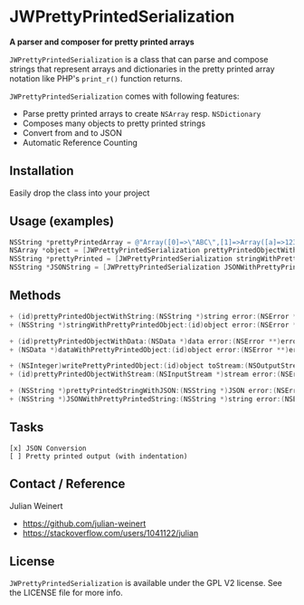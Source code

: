 JWPrettyPrintedSerialization
============================

**A parser and composer for pretty printed arrays**

`JWPrettyPrintedSerialization` is a class that can parse and compose strings that represent arrays and dictionaries in the pretty printed array notation like PHP's `print_r()` function returns.

`JWPrettyPrintedSerialization` comes with following features:

- Parse pretty printed arrays to create `NSArray` resp. `NSDictionary`
- Composes many objects to pretty printed strings
- Convert from and to JSON
- Automatic Reference Counting

## Installation

Easily drop the class into your project

## Usage (examples)

``` objective-c
NSString *prettyPrintedArray = @"Array([0]=>\"ABC\",[1]=>Array([a]=>123,[b]=>\"XYZ\"))";
NSArray *object = [JWPrettyPrintedSerialization prettyPrintedObjectWithString:prettyPrintedArray error:nil];
NSString *prettyPrinted = [JWPrettyPrintedSerialization stringWithPrettyPrintedObject:object error:nil];
NSString *JSONString = [JWPrettyPrintedSerialization JSONWithPrettyPrintedString:prettyPrinted] error:nil];
```

## Methods

``` objective-c
+ (id)prettyPrintedObjectWithString:(NSString *)string error:(NSError **)error;
+ (NSString *)stringWithPrettyPrintedObject:(id)object error:(NSError **)error;

+ (id)prettyPrintedObjectWithData:(NSData *)data error:(NSError **)error;
+ (NSData *)dataWithPrettyPrintedObject:(id)object error:(NSError **)error;

+ (NSInteger)writePrettyPrintedObject:(id)object toStream:(NSOutputStream *)stream error:(NSError **)error;
+ (id)prettyPrintedObjectWithStream:(NSInputStream *)stream error:(NSError **)error;

+ (NSString *)prettyPrintedStringWithJSON:(NSString *)JSON error:(NSError **)error;
+ (NSString *)JSONWithPrettyPrintedString:(NSString *)string error:(NSError **)error;
```

## Tasks

```
[x] JSON Conversion
[ ] Pretty printed output (with indentation)
```


## Contact / Reference

Julian Weinert

- https://github.com/julian-weinert
- https://stackoverflow.com/users/1041122/julian

## License

`JWPrettyPrintedSerialization` is available under the GPL V2 license. See the LICENSE file for more info.
